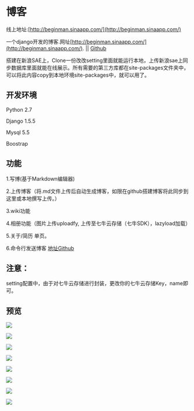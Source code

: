 # 博客
线上地址:[http://beginman.sinaapp.com/](http://beginman.sinaapp.com/)

一个django开发的博客.网址[http://beginman.sinaapp.com/](http://beginman.sinaapp.com/).  ||  [Github](https://github.com/BeginMan/newBlog)

搭建在新浪SAE上，Clone一份改改setting里面就能运行本地，上传新浪sae上同步数据库里面就能在线展示。所有需要的第三方库都在site-packages文件夹中，可以将此内容copy到本地环境site-packages中，就可以用了。

## 开发环境
Python 2.7

Django 1.5.5

Mysql 5.5

Boostrap

## 功能
1.写博(基于Markdown编辑器)

2.上传博客（将.md文件上传后自动生成博客，如限在github搭建博客将此同步到这里或本地撰写上传。）

3.wiki功能

4.相册功能（图片上传uploadfy, 上传至七牛云存储（七牛SDK），lazyload加载）

5.关于/简历 单页。

6.命令行发送博客 [地址Github](https://github.com/BeginMan/pytool/blob/master/spider/autoSendSaeBlog.py)

## 注意：
setting配置中，由于对七牛云存储进行封装，更改你的七牛云存储Key，name即可。

## 预览

![](http://images.cnblogs.com/cnblogs_com/BeginMan/486940/o_blog1.png)

![](http://images.cnblogs.com/cnblogs_com/BeginMan/486940/o_blog2.png)

![](http://images.cnblogs.com/cnblogs_com/BeginMan/486940/o_blog3.png)

![](http://images.cnblogs.com/cnblogs_com/BeginMan/486940/o_blog4.png)

![](http://images.cnblogs.com/cnblogs_com/BeginMan/486940/o_blog5.png)

![](http://images.cnblogs.com/cnblogs_com/BeginMan/486940/o_blog6.png)

![](http://images.cnblogs.com/cnblogs_com/BeginMan/486940/o_blog7.png)

![](http://images.cnblogs.com/cnblogs_com/BeginMan/486940/o_blog8.png)
